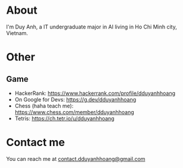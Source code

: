# About

<!--
**dduyanhhoang/dduyanhhoang** is a ✨ _special_ ✨ repository because its `README.md` (this file) appears on your GitHub profile.

Here are some ideas to get you started:

- 🔭 I’m currently working on ...
- 🌱 I’m currently learning ...
- 👯 I’m looking to collaborate on ...
- 🤔 I’m looking for help with ...
- 💬 Ask me about ...
- 📫 How to reach me: ...
- 😄 Pronouns: ...
- ⚡ Fun fact: ...
-->

I'm Duy Anh, a IT undergraduate major in AI living in Ho Chi Minh city, Vietnam.

# Other

## Game

- HackerRank: https://www.hackerrank.com/profile/dduyanhhoang
- On Google for Devs: https://g.dev/dduyanhhoang
- Chess (haha teach me): https://www.chess.com/member/dduyanhhoang
- Tetris: https://ch.tetr.io/u/dduyanhhoang

# Contact me

You can reach me at contact.dduyanhhoang@gmail.com
